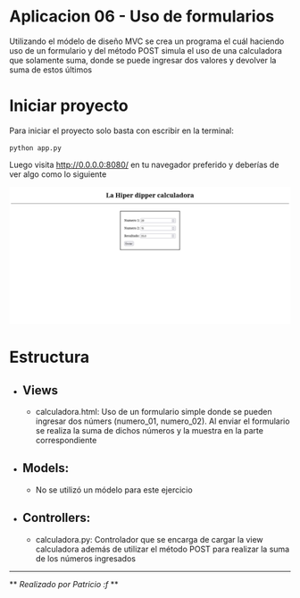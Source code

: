 # Aplicacion 06 - Uso de formularios

Utilizando el módelo de diseño MVC se crea un programa el cuál haciendo uso de un formulario y del método POST simula el uso de una calculadora que solamente suma, donde se puede ingresar dos valores y devolver la suma de estos últimos

# Iniciar proyecto
Para iniciar el proyecto solo basta con escribir en la terminal:
```
python app.py
```

Luego visita http://0.0.0.0:8080/ en tu navegador preferido y deberías de ver algo como lo siguiente

![Imagen de Inicio](Pruebas/landing.png)

# Estructura

* ## Views
  * calculadora.html: Uso de un formulario simple donde se pueden ingresar dos númers (numero_01, numero_02). Al enviar el formulario se realiza la suma de dichos números y la muestra en la parte correspondiente

* ## Models:
  * No se utilizó un módelo para este ejercicio

* ## Controllers:
  * calculadora.py: Controlador que se encarga de cargar la view calculadora además de utilizar el método POST para realizar la suma de los números ingresados

***
** *Realizado por Patricio :f* **